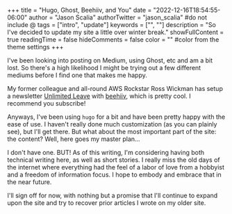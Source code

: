 +++
title = "Hugo, Ghost, Beehiiv, and You"
date = "2022-12-16T18:54:55-06:00"
author = "Jason Scalia"
authorTwitter = "jason_scalia" #do not include @
tags = ["intro", "update"]
keywords = ["", ""]
description = "So I've decided to update my site a little over winter break."
showFullContent = true
readingTime = false
hideComments = false
color = "" #color from the theme settings
+++

I've been looking into posting on Medium, using Ghost, etc and am a bit lost. So there's a high likelihood I might be trying out a few different mediums before I find one that makes me happy.

My former colleague and all-round AWS Rockstar Ross Wickman has setup a newsletter [Unlimited Leave](https://newsletter.unlimitedleave.com/) with [beehiiv](https://www.beehiiv.com/), which is pretty cool. I recommend you subscribe!

Anyways, I've been using `hugo` for a bit and have been pretty happy with the ease of use. I haven't really done much customization (as you can plainly see), but I'll get there. But what about the most important part of the site: the content? Well, here goes my master plan...

I don't have one. BUT! As of this writing, I'm considering having both technical writing here, as well as short stories. I really miss the old days of the internet where everything had the feel of a labor of love from a hobbyist and a freedom of information focus. I hope to embody and embrace that in the near future.

I'll sign off for now, with nothing but a promise that I'll continue to expand upon the site and try to recover prior articles I wrote on my older site.

